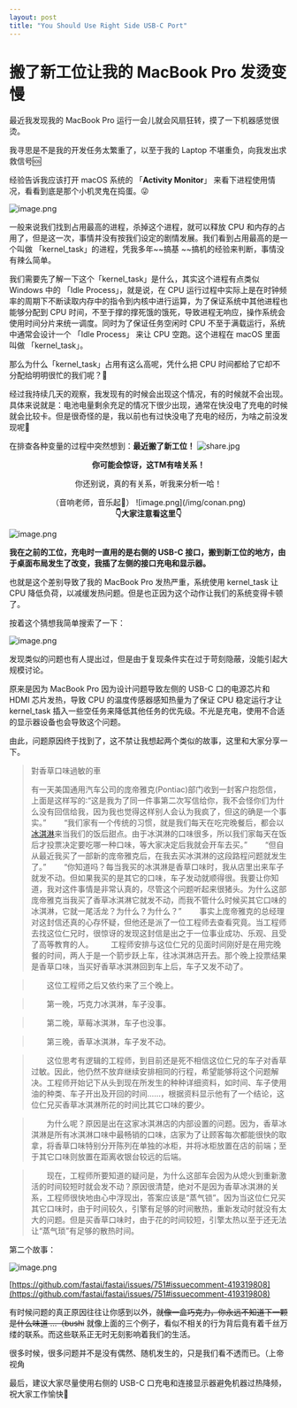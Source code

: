 ```yaml
---
layout: post
title: "You Should Use Right Side USB-C Port"
---
```


# 搬了新工位让我的 MacBook Pro 发烫变慢

最近我发现我的 MacBook Pro 运行一会儿就会风扇狂转，摸了一下机器感觉很烫。


我寻思是不是我的开发任务太繁重了，以至于我的 Laptop 不堪重负，向我发出求救信号🆘


经验告诉我应该打开 macOS 系统的 「**Activity Monitor**」 来看下进程使用情况，看看到底是那个小机灵鬼在捣蛋。😜


![image.png](/img/activity-monitor-kernel-task.png)


一般来说我们找到占用最高的进程，杀掉这个进程，就可以释放 CPU 和内存的占用了，但是这一次，事情并没有按我们设定的剧情发展。我们看到占用最高的是一个叫做 「kernel_task」的进程，凭我多年~~搞基 ~~搞机的经验来判断，事情没有辣么简单。


我们需要先了解一下这个「kernel_task」是什么，其实这个进程有点类似 Windows 中的 「Idle Process」，就是说，在 CPU 运行过程中实际上是在时钟频率的周期下不断读取内存中的指令到内核中进行运算，为了保证系统中其他进程也能够分配到 CPU 时间，不至于撑的撑死饿的饿死，导致进程无响应，操作系统会使用时间分片来统一调度。同时为了保证任务空闲时 CPU 不至于满载运行，系统中通常会设计一个 「Idle Process」 来让 CPU 空跑。这个进程在 macOS 里面叫做 「kernel_task」。

那么为什么「kernel_task」占用有这么高呢，凭什么把 CPU 时间都给了它却不分配给明明很忙的我们呢？🤔

经过我持续几天的观察，我发现有的时候会出现这个情况，有的时候就不会出现。具体来说就是：电池电量剩余充足的情况下很少出现，通常在快没电了充电的时候就会比较卡。但是很奇怪的是，我以前也有过快没电了充电的经历，为啥之前没发现呢🤔


在排查各种变量的过程中突然想到：**最近搬了新工位！**
![share.jpg](/img/desktop-photo.jpeg)

<center>

<b>你可能会惊讶，这TM有啥关系！</b>

<p>你还别说，真的有关系，听我来分析一哈！</p>
（音响老师，音乐起🎵）
![image.png](/img/conan.png)
</center>


<center>
<b>👇大家注意看这里👇</b>
</center>

![image.png](/img/desktop-the-point.png)


**我在之前的工位，充电时一直用的是右侧的 USB-C 接口，搬到新工位的地方，由于桌面布局发生了改变，我插了左侧的接口充电和显示器。**


也就是这个差别导致了我的 MacBook Pro 发热严重，系统使用 kernel_task 让 CPU 降低负荷，以减缓发热问题。但是也正因为这个动作让我们的系统变得卡顿了。


按着这个猜想我简单搜索了一下：


![image.png](/img/should-not-use-left-side-usbc.png)


发现类似的问题也有人提出过，但是由于复现条件实在过于苛刻隐蔽，没能引起大规模讨论。


原来是因为 MacBook Pro 因为设计问题导致左侧的 USB-C 口的电源芯片和 HDMI 芯片发热，导致 CPU 的温度传感器感知热量为了保证 CPU 稳定运行才让 kernel_task 插入一些空任务来降低其他任务的优先级。不光是充电，使用不合适的显示器设备也会导致这个问题。


由此，问题原因终于找到了，这不禁让我想起两个类似的故事，这里和大家分享一下。


> 對香草口味過敏的車
> 
> 有一天美国通用汽车公司的庞帝雅克(Pontiac)部门收到一封客户抱怨信，上面是这样写的∶“这是我为了同一件事第二次写信给你，我不会怪你们为什么没有回信给我，因为我也觉得这样别人会认为我疯了，但这的确是一个事实。”
> 　　“我们家有一个传统的习惯，就是我们每天在吃完晚餐后，都会以[冰淇淋](http://www.iask.com/n?k=%B1%F9%E4%BF%C1%DC)来当我们的饭后甜点。由于冰淇淋的口味很多，所以我们家每天在饭后才投票决定要吃哪一种口味，等大家决定后我就会开车去买。”
> 　　“但自从最近我买了一部新的庞帝雅克后，在我去买冰淇淋的这段路程问题就发生了。”
> 　　“你知道吗？每当我买的冰淇淋是香草口味时，我从店里出来车子就发不动。但如果我买的是其它的口味，车子发动就顺得很。我要让你知道，我对这件事情是非常认真的，尽管这个问题听起来很猪头。为什么这部庞帝雅克当我买了香草冰淇淋它就发不动，而我不管什么时候买其它口味的冰淇淋，它就一尾活龙？为什么？为什么？”
> 　　事实上庞帝雅克的总经理对这封信还真的心存怀疑，但他还是派了一位工程师去查看究竟。当工程师去找这位仁兄时，很惊讶的发现这封信是出之于一位事业成功、乐观、且受了高等教育的人。
> 　　工程师安排与这位仁兄的见面时间刚好是在用完晚餐的时间，两人于是一个箭步跃上车，往冰淇淋店开去。那个晚上投票结果是香草口味，当买好香草冰淇淋回到车上后，车子又发不动了。

> 　　这位工程师之后又依约来了三个晚上。

> 　　第一晚，巧克力冰淇淋，车子没事。

> 　　第二晚，草莓冰淇淋，车子也没事。

> 　　第三晚，香草冰淇淋，车子发不动。

> 　　这位思考有逻辑的工程师，到目前还是死不相信这位仁兄的车子对香草过敏。因此，他仍然不放弃继续安排相同的行程，希望能够将这个问题解决。工程师开始记下从头到现在所发生的种种详细资料，如时间、车子使用油的种类、车子开出及开回的时间……，根据资料显示他有了一个结论，这位仁兄买香草冰淇淋所花的时间比其它口味的要少。

> 　　为什么呢？原因是出在这家冰淇淋店的内部设置的问题。因为，香草冰淇淋是所有冰淇淋口味中最畅销的口味，店家为了让顾客每次都能很快的取拿，将香草口味特别分开陈列在单独的冰柜，并将冰柜放置在店的前端；至于其它口味则放置在距离收银台较远的后端。

> 　　现在，工程师所要知道的疑问是，为什么这部车会因为从熄火到重新激活的时间较短时就会发不动？原因很清楚，绝对不是因为香草冰淇淋的关系，工程师很快地由心中浮现出，答案应该是“蒸气锁”。因为当这位仁兄买其它口味时，由于时间较久，引擎有足够的时间散热，重新发动时就没有太大的问题。但是买香草口味时，由于花的时间较短，引擎太热以至于还无法让“蒸气琐”有足够的散热时间。



第二个故事：


![image.png](/img/github-fastai-bug-pdd.png)


[https://github.com/fastai/fastai/issues/751#issuecomment-419319808](https://github.com/fastai/fastai/issues/751#issuecomment-419319808)


有时候问题的真正原因往往让你感到以外，~~就像一盒巧克力，你永远不知道下一颗是什么味道 ...（bushi~~ 就像上面的三个例子，看似不相关的行为背后竟有着千丝万缕的联系。而这些联系正无时无刻影响着我们的生活。


很多时候，很多问题并不是没有偶然、随机发生的，只是我们看不透而已。（上帝视角


最后，建议大家尽量使用右侧的 USB-C 口充电和连接显示器避免机器过热降频，祝大家工作愉快🎉
